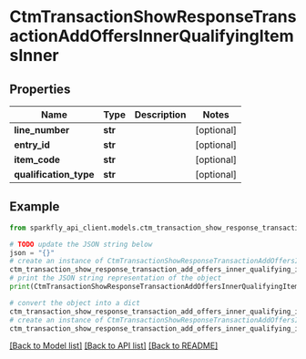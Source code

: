 # CtmTransactionShowResponseTransactionAddOffersInnerQualifyingItemsInner


## Properties

Name | Type | Description | Notes
------------ | ------------- | ------------- | -------------
**line_number** | **str** |  | [optional] 
**entry_id** | **str** |  | [optional] 
**item_code** | **str** |  | [optional] 
**qualification_type** | **str** |  | [optional] 

## Example

```python
from sparkfly_api_client.models.ctm_transaction_show_response_transaction_add_offers_inner_qualifying_items_inner import CtmTransactionShowResponseTransactionAddOffersInnerQualifyingItemsInner

# TODO update the JSON string below
json = "{}"
# create an instance of CtmTransactionShowResponseTransactionAddOffersInnerQualifyingItemsInner from a JSON string
ctm_transaction_show_response_transaction_add_offers_inner_qualifying_items_inner_instance = CtmTransactionShowResponseTransactionAddOffersInnerQualifyingItemsInner.from_json(json)
# print the JSON string representation of the object
print(CtmTransactionShowResponseTransactionAddOffersInnerQualifyingItemsInner.to_json())

# convert the object into a dict
ctm_transaction_show_response_transaction_add_offers_inner_qualifying_items_inner_dict = ctm_transaction_show_response_transaction_add_offers_inner_qualifying_items_inner_instance.to_dict()
# create an instance of CtmTransactionShowResponseTransactionAddOffersInnerQualifyingItemsInner from a dict
ctm_transaction_show_response_transaction_add_offers_inner_qualifying_items_inner_from_dict = CtmTransactionShowResponseTransactionAddOffersInnerQualifyingItemsInner.from_dict(ctm_transaction_show_response_transaction_add_offers_inner_qualifying_items_inner_dict)
```
[[Back to Model list]](../README.md#documentation-for-models) [[Back to API list]](../README.md#documentation-for-api-endpoints) [[Back to README]](../README.md)


